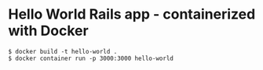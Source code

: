 # Hello World Rails app - containerized with Docker

```
$ docker build -t hello-world .
$ docker container run -p 3000:3000 hello-world
```
